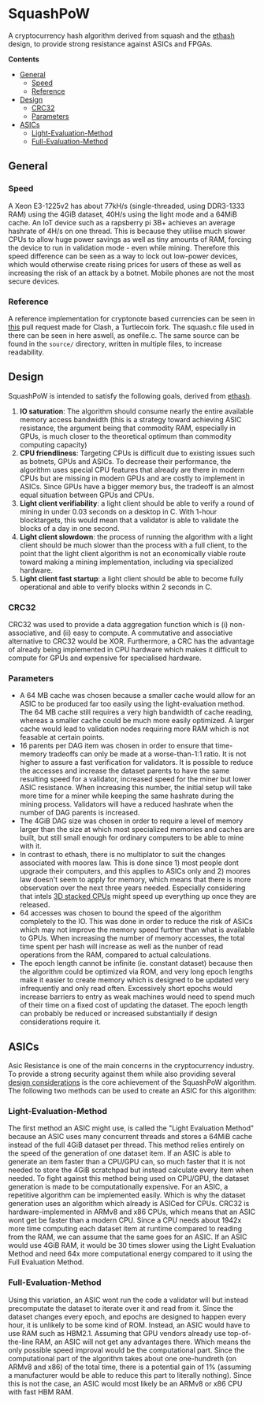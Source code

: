 # SquashPoW
A cryptocurrency hash algorithm derived from squash and the [ethash](https://github.com/ethereum/wiki/wiki/Ethash) design, to provide strong resistance against ASICs and FPGAs.

**Contents**
- [General](#General)
	- [Speed](#Speed)
	- [Reference](#Reference)
- [Design](#Design)
	- [CRC32](#CRC32)
	- [Parameters](#parameters)
- [ASICs](#ASICs)
	- [Light-Evaluation-Method](#Light-Evaluation-Method)
	- [Full-Evaluation-Method](#Full-Evaluation-Method)


## General

### Speed
A Xeon E3-1225v2 has about 77kH/s (single-threaded, using DDR3-1333 RAM) using the 4GiB dataset, 40H/s using the light mode and a 64MiB cache. An IoT device such as a rapsberry pi 3B+ achieves an average hashrate of 4H/s on one thread. This is because they utilise much slower CPUs to allow huge power savings as well as tiny amounts of RAM, forcing the device to run in validation mode - even while mining. Therefore this speed difference can be seen as a way to lock out low-power devices, which would otherwise create rising prices for users of these as well as increasing the risk of an attack by a botnet. Mobile phones are not the most secure devices.

### Reference
A reference implementation for cryptonote based currencies can be seen in [this](https://github.com/Tax-Project/Clash/pull/1) pull request made for Clash, a Turtlecoin fork. The squash.c file used in there can be seen in here aswell, as onefile.c. The same source can be found in the `source/` directory, written in multiple files, to increase readability.

## Design
SquashPoW is intended to satisfy the following goals, derived from [ethash](https://github.com/ethereum/wiki/wiki/Ethash-Design-Rationale).

1. **IO saturation**: The algorithm should consume nearly the entire available memory access bandwidth (this is a strategy toward achieving ASIC resistance, the argument being that commodity RAM, especially in GPUs, is much closer to the theoretical optimum than commodity computing capacity)
2. **CPU friendliness**: Targeting CPUs is difficult due to existing issues such as botnets, GPUs and ASICs. To decrease their performance, the algorithm uses special CPU features that already are there in modern CPUs but are missing in modern GPUs and are costly to implement in ASICs. Since GPUs have a bigger memory bus, the tradeoff is an almost equal situation between GPUs and CPUs.
3. **Light client verifiability**: a light client should be able to verify a round of mining in under 0.03 seconds on a desktop in C. With 1-hour blocktargets, this would mean that a validator is able to validate the blocks of a day in one second.
4. **Light client slowdown**: the process of running the algorithm with a light client should be much slower than the process with a full client, to the point that the light client algorithm is not an economically viable route toward making a mining implementation, including via specialized hardware.
5. **Light client fast startup**: a light client should be able to become fully operational and able to verify blocks within 2 seconds in C.

### CRC32

CRC32 was used to provide a data aggregation function which is (i) non-associative, and (ii) easy to compute. A commutative and associative alternative to CRC32 would be XOR. Furthermore, a CRC has the advantage of already being implemented in CPU hardware which makes it difficult to compute for GPUs and expensive for specialised hardware.

### Parameters

* A 64 MB cache was chosen because a smaller cache would allow for an ASIC to be produced far too easily using the light-evaluation method. The 64 MB cache still requires a very high bandwidth of cache reading, whereas a smaller cache could be much more easily optimized. A larger cache would lead to validation nodes requiring more RAM which is not feasable at certain points. 
* 16 parents per DAG item was chosen in order to ensure that time-memory tradeoffs can only be made at a worse-than-1:1 ratio. It is not higher to assure a fast verification for validators. It is possible to reduce the accesses and increase the dataset parents to have the same resulting speed for a validator, increased speed for the miner but lower ASIC resistance. When increasing this number, the initial setup will take more time for a miner while keeping the same hashrate during the mining process. Validators will have a reduced hashrate when the number of DAG parents is increased.
* The 4GiB DAG size was chosen in order to require a level of memory larger than the size at which most specialized memories and caches are built, but still small enough for ordinary computers to be able to mine with it.
* In contrast to ethash, there is no multiplator to suit the changes associated with moores law. This is done since 1) most people dont upgrade their computers, and this applies to ASICs only and 2) moores law doesn't seem to apply for memory, which means that there is more observation over the next three years needed. Especially considering that intels [3D stacked CPUs](https://en.wikipedia.org/wiki/Three-dimensional_integrated_circuit) might speed up everything up once they are released.
* 64 accesses was chosen to bound the speed of the algorithm completely to the IO. This was done in order to reduce the risk of ASICs which may not improve the memory speed further than what is available to GPUs. When increasing the number of memory accesses, the total time spent per hash will increase as well as the nunber of read operations from the RAM, compared to actual calculations. 
* The epoch length cannot be infinite (ie. constant dataset) because then the algorithm could be optimized via ROM, and very long epoch lengths make it easier to create memory which is designed to be updated very infrequently and only read often. Excessively short epochs would increase barriers to entry as weak machines would need to spend much of their time on a fixed cost of updating the dataset. The epoch length can probably be reduced or increased substantially if design considerations require it.

## ASICs

Asic Resistance is one of the main concerns in the cryptocurrency industry. To provide a strong security against them while also providing several [design considerations](#design) is the core achievement of the SquashPoW algorithm. The following two methods can be used to create an ASIC for this algorithm:

### Light-Evaluation-Method
The first method an ASIC might use, is called the "Light Evaluation Method" because an ASIC uses many concurrent threads and stores a 64MiB cache instead of the full 4GiB dataset per thread. This method relies entirely on the speed of the generation of one dataset item. If an ASIC is able to generate an item faster than a CPU/GPU can, so much faster that it is not needed to store the 4GiB scratchpad but instead calculate every item when needed. To fight against this method being used on CPU/GPU, the dataset generation is made to be computationally expensive. For an ASIC, a repetitive algorithm can be implemented easily. Which is why the dataset generation uses an algorithm which already is ASICed for CPUs. CRC32 is hardware-implemented in ARMv8 and x86 CPUs, which means that an ASIC wont get be faster than a modern CPU. Since a CPU needs about 1942x more time computing each dataset item at runtime compared to reading from the RAM, we can assume that the same goes for an ASIC. If an ASIC would use 4GiB RAM, it would be 30 times slower using the Light Evaluation Method and need 64x more computational energy compared to it using the Full Evaluation Method.

### Full-Evaluation-Method
Using this variation, an ASIC wont run the code a validator will but instead precomputate the dataset to iterate over it and read from it. Since the dataset changes every epoch, and epochs are designed to happen every hour, it is unlikely to be some kind of ROM. Instead, an ASIC would have to use RAM such as HBM2.1. Assuming that GPU vendors already use top-of-the-line RAM, an ASIC will not get any advantages there. Which means the only possible speed improval would be the computational part. Since the computational part of the algorithm takes about one one-hundreth (on ARMv8 and x86) of the total time, there is a potential gain of 1% (assuming a manufacturer would be able to reduce this part to literally nothing). Since this is not the case, an ASIC would most likely be an ARMv8 or x86 CPU with fast HBM RAM.
